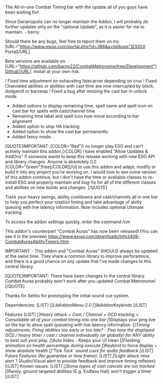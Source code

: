 The All-in-one Combat Timing bar with the update all of you guys have been waiting for!

Since Darianopolis can no longer maintain the Addon, I will probably do further updates only on the "optional Update", as it is easier for me to maintain. - barny

Should there be any bugs, feel free to report them on my [URL="https://www.esoui.com/portal.php?id=386&a=listbugs"]ESOUI Portal[/URL].

Beta versions are available on [URL="https://github.com/barny22/CombatMetronome/tree/Development"]Github[/URL]. Install at your own risk.

! Fixed time adjustment on exhausting fatecarver depending on crux
! Fixed: Channeled abilities or abilities with cast time are now interrupted by block, dodgeroll or barswap
! Fixed a bug after resizing the cast bar in unlock mode
+ Added options to display remaining time, spell name and spell icon on cast bar for spells with cast/channel time
+ Remaining time label and spell icon now move according to bar alignment
+ Added option to stop HA tracking
+ Added option to show the cast bar permanently
+ Added fancy mode.

[QUOTE]IMPORTANT: [COLOR="Red"]I no longer play ESO and can't actively maintain this addon.[/COLOR]
I have enabled "Allow Updates & AddOns" if someone wants to keep this release working with new ESO API and library changes.
Anyone is absolutely [U][COLOR="Green"]free[/COLOR][/U] to use this addon and adapt, modify or build it into any project you're working on.
I would love to see some version of this addon continue, but I don't have the time or available classes to re-install ESO and properly maintain and bug-fix for all of the different classes and abilities on new builds and changes. [/QUOTE]

Track your heavy swings, ability cooldowns and cast/channels all in one bar to help you perfect your rotation timing and take advantage of abilty queuing with live latency information.
Now includes optional Ultimate tracking.

To access the addon settings quickly, enter the command /cm

This addon's counterpart "Combat Auras" has now been released! (You can see it in the preview)
https://www.esoui.com/downloads/info2408-CombatAurasAbilityTimers.html

IMPORTANT - This addon and "Combat Auras" SHOULD always be updated at the same time. They share a common library to improve perforamnce, and there is a good chance on any update that I've made changes to this central library.

[QUOTE]IMPORTANT: There have been changes to the central library. Combat Auras probably won't work after you updated Combat Metronome![/QUOTE]

Thanks for Seltiix for prototyping the initial sound cue system.

Dependencies:
[LIST]
[*]LibAddonMenu-2.0
[*]libAddonKeybinds
[/LIST]

Features
[LIST]
[*]Heavy attack + Cast / Channel + GCD tracking = Consolidate all of your combat timing into one bar
[*]Displays your ping live on the bar to allow spell queueing with live latency information.
[*]Timing adjustments. Firing abilities too early or too late? - Fine tune the displayed GCD / heavy timer / cast / channel individually (or globally) for ANY ability to best suit your play.
[*]Auto hides - Keeps your UI clean
[*]Flashing animation on health percentage during execute
[*]Keybind to force display + show absolute health
[*]'Tick Tock' sound cues for audio feedback
[/LIST]
Future Features (No guarantee or time frame):
[LIST]
[*]Light attack miss alert ? (Audio/Visual alert to provide feedback and improve timing reflexes)
[/LIST]
Known issues:
[LIST]
[*]Some types of cast cancels are not tracked
[*]Rarely, ground targeted abilities (E.g. Endless Hail) won't trigger a timer
[/LIST]